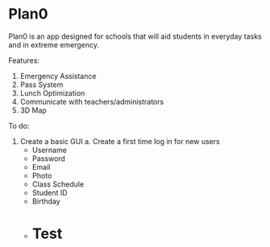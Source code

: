 # Plan0
Plan0 is an app designed for schools that will aid students in everyday tasks and in extreme emergency. 

Features:
1. Emergency Assistance
2. Pass System
3. Lunch Optimization
4. Communicate with teachers/administrators
5. 3D Map

To do:
1. Create a basic GUI
  a. Create a first time log in for new users
    - Username
    - Password
    - Email
    - Photo
    - Class Schedule
    - Student ID
    - Birthday
    - <h1>Test<h1/>
